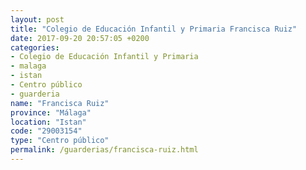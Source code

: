 ```yaml
---
layout: post
title: "Colegio de Educación Infantil y Primaria Francisca Ruiz"
date: 2017-09-20 20:57:05 +0200
categories:
- Colegio de Educación Infantil y Primaria
- malaga
- istan
- Centro público
- guarderia
name: "Francisca Ruiz"
province: "Málaga"
location: "Istan"
code: "29003154"
type: "Centro público"
permalink: /guarderias/francisca-ruiz.html
---
```


